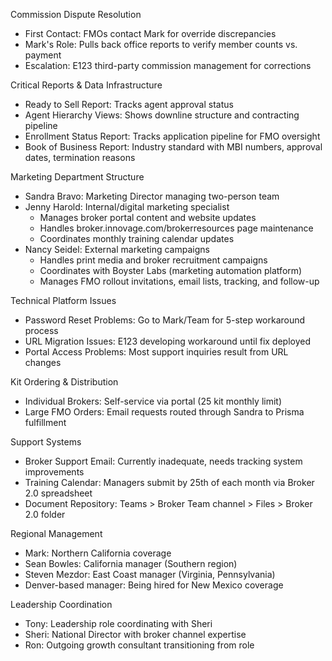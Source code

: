 
  Commission Dispute Resolution

  - First Contact: FMOs contact Mark for override discrepancies
  - Mark's Role: Pulls back office reports to verify member counts vs. payment
  - Escalation: E123 third-party commission management for corrections

  Critical Reports & Data Infrastructure

  - Ready to Sell Report: Tracks agent approval status
  - Agent Hierarchy Views: Shows downline structure and contracting pipeline
  - Enrollment Status Report: Tracks application pipeline for FMO oversight
  - Book of Business Report: Industry standard with MBI numbers, approval dates, termination reasons

  Marketing Department Structure

  - Sandra Bravo: Marketing Director managing two-person team
  - Jenny Harold: Internal/digital marketing specialist
    - Manages broker portal content and website updates
    - Handles broker.innovage.com/brokerresources page maintenance
    - Coordinates monthly training calendar updates
  - Nancy Seidel: External marketing campaigns
    - Handles print media and broker recruitment campaigns
    - Coordinates with Boyster Labs (marketing automation platform)
    - Manages FMO rollout invitations, email lists, tracking, and follow-up

  Technical Platform Issues

  - Password Reset Problems: Go to Mark/Team for 5-step workaround process
  - URL Migration Issues: E123 developing workaround until fix deployed
  - Portal Access Problems: Most support inquiries result from URL changes

  Kit Ordering & Distribution

  - Individual Brokers: Self-service via portal (25 kit monthly limit)
  - Large FMO Orders: Email requests routed through Sandra to Prisma fulfillment

  Support Systems

  - Broker Support Email: Currently inadequate, needs tracking system improvements
  - Training Calendar: Managers submit by 25th of each month via Broker 2.0 spreadsheet
  - Document Repository: Teams > Broker Team channel > Files > Broker 2.0 folder

  Regional Management

  - Mark: Northern California coverage
  - Sean Bowles: California manager (Southern region)
  - Steven Mezdor: East Coast manager (Virginia, Pennsylvania)
  - Denver-based manager: Being hired for New Mexico coverage

  Leadership Coordination

  - Tony: Leadership role coordinating with Sheri
  - Sheri: National Director with broker channel expertise
  - Ron: Outgoing growth consultant transitioning from role